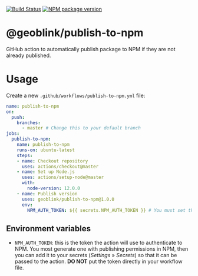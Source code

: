 [![Build Status](https://travis-ci.org/geoblink/publish-to-npm.svg?branch=master)](https://travis-ci.org/geoblink/publish-to-npm)
[![NPM package version](https://img.shields.io/npm/v/@geoblink/publish-to-npm)](https://www.npmjs.com/package/@geoblink/publish-to-npm)

# @geoblink/publish-to-npm

GitHub action to automatically publish package to NPM if they are not already published.

# Usage

Create a new `.github/workflows/publish-to-npm.yml` file:

```yml
name: publish-to-npm
on:
  push:
    branches:
      - master # Change this to your default branch
jobs:
  publish-to-npm:
    name: publish-to-npm
    runs-on: ubuntu-latest
    steps:
    - name: Checkout repository
      uses: actions/checkout@master
    - name: Set up Node.js
      uses: actions/setup-node@master
      with:
        node-version: 12.0.0
    - name: Publish version
      uses: geoblink/publish-to-npm@1.0.0
      env:
        NPM_AUTH_TOKEN: ${{ secrets.NPM_AUTH_TOKEN }} # You must set this in your repo settings
```

## Environment variables

- `NPM_AUTH_TOKEN`: this is the token the action will use to authenticate to NPM. You most generate one with publishing permissions in NPM, then you can add it to your secrets (_Settings_ » _Secrets_) so that it can be passed to the action. **DO NOT** put the token directly in your workflow file.


